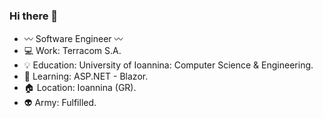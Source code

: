 ### Hi there 👋

 - :wavy_dash: Software Engineer :wavy_dash:
 - :computer: Work: Terracom S.A.
 - :bulb: Education: University of Ioannina: Computer Science & Engineering.
 - :dart: Learning: ASP.NET - Blazor.
 - :house: Location: Ioannina (GR).
 - :alien: Army: Fulfilled.
<!--
**SiozosThomas/SiozosThomas** is a ✨ _special_ ✨ repository because its `README.md` (this file) appears on your GitHub profile.

Here are some ideas to get you started:

- 🔭 I’m currently working on ...
- 🌱 I’m currently learning ...
- 👯 I’m looking to collaborate on ...
- 🤔 I’m looking for help with ...
- 💬 Ask me about ...
- 📫 How to reach me: ...
- 😄 Pronouns: ...
- ⚡ Fun fact: ...
-->
